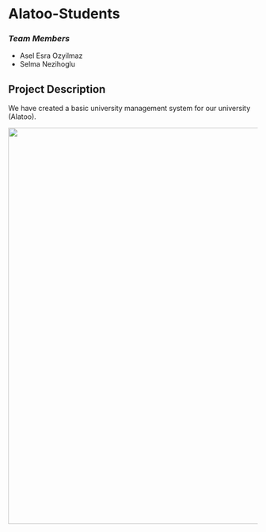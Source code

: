  Alatoo-Students
==================================================================

### *Team Members*

- Asel Esra Ozyilmaz
- Selma Nezihoglu

## Project Description

We have created a basic university management system for our university (Alatoo). 

<img src="https://user-images.githubusercontent.com/64264345/102639306-109a4900-4183-11eb-808f-96d41453601a.jpg" width="800">
